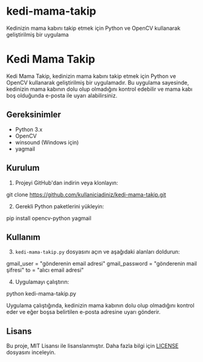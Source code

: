 # kedi-mama-takip
Kedinizin mama kabını takip etmek için Python ve OpenCV kullanarak geliştirilmiş bir uygulama
# Kedi Mama Takip

Kedi Mama Takip, kedinizin mama kabını takip etmek için Python ve OpenCV kullanarak geliştirilmiş bir uygulamadır. Bu uygulama sayesinde, kedinizin mama kabının dolu olup olmadığını kontrol edebilir ve mama kabı boş olduğunda e-posta ile uyarı alabilirsiniz.

## Gereksinimler

- Python 3.x
- OpenCV
- winsound (Windows için)
- yagmail

## Kurulum

1. Projeyi GitHub'dan indirin veya klonlayın:

git clone https://github.com/kullaniciadiniz/kedi-mama-takip.git

2. Gerekli Python paketlerini yükleyin:

pip install opencv-python yagmail

## Kullanım

3. `kedi-mama-takip.py` dosyasını açın ve aşağıdaki alanları doldurun:

gmail_user = "gönderenin email adresi"
gmail_password = "gönderenin mail şifresi"
to = "alıcı email adresi"


4. Uygulamayı çalıştırın:

python kedi-mama-takip.py


Uygulama çalıştığında, kedinizin mama kabının dolu olup olmadığını kontrol eder ve eğer boşsa belirtilen e-posta adresine uyarı gönderir.

## Lisans

Bu proje, MIT Lisansı ile lisanslanmıştır. Daha fazla bilgi için [LICENSE](LICENSE) dosyasını inceleyin.





